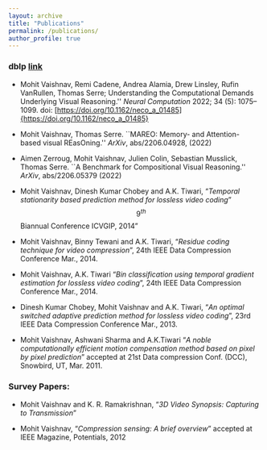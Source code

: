 ```yaml
---
layout: archive
title: "Publications"
permalink: /publications/
author_profile: true
---
```


### dblp [link](https://dblp.uni-trier.de/pers/hd/v/Vaishnav:Mohit)

* Mohit Vaishnav, Remi Cadene, Andrea Alamia, Drew Linsley, Rufin VanRullen, Thomas Serre; Understanding the Computational Demands Underlying Visual Reasoning.'' *Neural Computation* 2022; 34 (5): 1075–1099. doi: [https://doi.org/10.1162/neco_a_01485]{https://doi.org/10.1162/neco_a_01485}

* Mohit Vaishnav, Thomas Serre. ``MAREO: Memory- and Attention- based visual REasOning.'' *ArXiv*, abs/2206.04928, (2022)
    
* Aimen Zerroug, Mohit Vaishnav, Julien Colin, Sebastian Musslick, Thomas Serre. ``A Benchmark for Compositional Visual Reasoning.'' *ArXiv*, abs/2206.05379 (2022)


* Mohit Vaishnav, Dinesh Kumar Chobey and A.K. Tiwari, “*Temporal 	stationarity based prediction method for lossless video coding*” $$9^{th}$$ Biannual Conference ICVGIP, 2014”


* Mohit Vaishnav, Binny Tewani and A.K. Tiwari, “*Residue 	 coding technique for video compression*”, 24th 	IEEE Data Compression Conference Mar., 2014.


* Mohit  Vaishnav, A.K. Tiwari “*Bin 	classification using temporal gradient estimation for lossless 	video coding*”, 	24th 	 IEEE Data Compression Conference Mar., 2014.


* Dinesh Kumar Chobey, Mohit Vaishnav and A.K. Tiwari, “*An 	optimal switched adaptive prediction method for lossless video 	coding*”, 	23rd 	 IEEE Data Compression Conference Mar., 2013.


* Mohit  Vaishnav, Ashwani Sharma and A.K.Tiwari “*A noble computationally efficient motion compensation method based 	on pixel by pixel prediction*” accepted at 21st  Data compression Conf. (DCC), Snowbird, UT, Mar. 2011.


### Survey Papers:

* Mohit Vaishnav and K. R. Ramakrishnan, “*3D Video Synopsis: Capturing to Transmission*”

* Mohit Vaishnav, “*Compression sensing: A brief overview*” accepted at IEEE Magazine, Potentials, 2012
